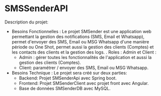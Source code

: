 # SMSSenderAPI
Description du projet:
* Besoins Fonctionnelles : Le projet SMSender est une application web permettant la gestion des notifications (SMS, Email et Whatsapp), permet d'envoyer des SMS, Email   ou MSG Whatsapp d'une manière période ou One Shot, permet aussi la gestion des clients (Comptes) et les contacts des clients et la gestion des logs.
. Roles :  Admin et Client :
  - Admin : gérer toutes les fonctionnalités de l'application et aussi la gestion des clients (Comptes).
  - Client: paramétrer / envoyer des SMS, Email ou MSG  Whatsapp.
* Besoins Technique : Le projet sera créé sur deux parties:
  - Backend: Projet SMSenderApi avec Spring boot.
  - Frontend: Projet SMSenderClient avec projet front avec Angular.
  - Base de données SMSenderDB avec MySQL.


